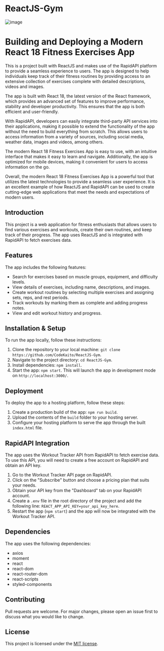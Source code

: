 # ReactJS-Gym

![image](https://user-images.githubusercontent.com/57111980/231161350-f6f0b141-46ac-47ea-968f-3fb66d3109c8.png)

# Building and Deploying a Modern React 18 Fitness Exercises App

This is a project built with ReactJS and makes use of the RapidAPI platform to provide a seamless experience to users. The app is designed to help individuals keep track of their fitness routines by providing access to an extensive collection of exercises complete with detailed descriptions, videos and images.

The app is built with React 18, the latest version of the React framework, which provides an advanced set of features to improve performance, stability and developer productivity. This ensures that the app is both efficient and user-friendly.

With RapidAPI, developers can easily integrate third-party API services into their applications, making it possible to extend the functionality of the app without the need to build everything from scratch. This allows users to access information from a variety of sources, including social media, weather data, images and videos, among others.

The modern React 18 Fitness Exercises App is easy to use, with an intuitive interface that makes it easy to learn and navigate. Additionally, the app is optimized for mobile devices, making it convenient for users to access information on the go.

Overall, the modern React 18 Fitness Exercises App is a powerful tool that utilizes the latest technologies to provide a seamless user experience. It is an excellent example of how ReactJS and RapidAPI can be used to create cutting-edge web applications that meet the needs and expectations of modern users.

## Introduction

This project is a web application for fitness enthusiasts that allows users to find various exercises and workouts, create their own routines, and keep track of their progress. The app uses ReactJS and is integrated with RapidAPI to fetch exercises data. 

## Features

The app includes the following features:

* Search for exercises based on muscle groups, equipment, and difficulty levels.
* View details of exercises, including name, descriptions, and images.
* Create workout routines by selecting multiple exercises and assigning sets, reps, and rest periods.
* Track workouts by marking them as complete and adding progress notes.
* View and edit workout history and progress.
  
## Installation & Setup

To run the app locally, follow these instructions:

1. Clone the repository to your local machine: `git clone https://github.com/CodeKaito/ReactJS-Gym`.
2. Navigate to the project directory: `cd ReactJS-Gym`.
3. Install dependencies: `npm install`.
4. Start the app: `npm start`. This will launch the app in development mode on `http://localhost:3000/`.

## Deployment

To deploy the app to a hosting platform, follow these steps:

1. Create a production build of the app: `npm run build`.
2. Upload the contents of the `build` folder to your hosting server.
3. Configure your hosting platform to serve the app through the built `index.html` file.

## RapidAPI Integration

The app uses the Workout Tracker API from RapidAPI to fetch exercise data. To use this API, you will need to create a free account on RapidAPI and obtain an API key. 

1. Go to the Workout Tracker API page on RapidAPI.
2. Click on the "Subscribe" button and choose a pricing plan that suits your needs.
3. Obtain your API key from the "Dashboard" tab on your RapidAPI account.
4. Create a `.env` file in the root directory of the project and add the following line: `REACT_APP_API_KEY=your_api_key_here`.
5. Restart the app (`npm start`) and the app will now be integrated with the Workout Tracker API.

## Dependencies

The app uses the following dependencies:

* axios
* moment
* react
* react-dom
* react-router-dom
* react-scripts
* styled-components

## Contributing

Pull requests are welcome. For major changes, please open an issue first to discuss what you would like to change.

## License

This project is licensed under the [MIT license](https://choosealicense.com/licenses/mit/).
